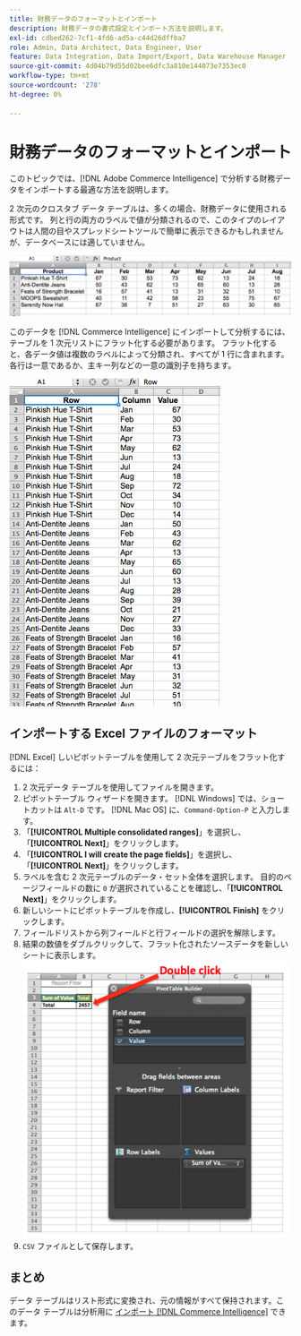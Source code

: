 ```yaml
---
title: 財務データのフォーマットとインポート
description: 財務データの書式設定とインポート方法を説明します。
exl-id: cdbed262-7cf1-4fd6-ad5a-c44d26dffba7
role: Admin, Data Architect, Data Engineer, User
feature: Data Integration, Data Import/Export, Data Warehouse Manager
source-git-commit: 4d04b79d55d02bee6dfc3a810e144073e7353ec0
workflow-type: tm+mt
source-wordcount: '278'
ht-degree: 0%

---
```


# 財務データのフォーマットとインポート

このトピックでは、[!DNL Adobe Commerce Intelligence] で分析する財務データをインポートする最適な方法を説明します。

2 次元のクロスタブ データ テーブルは、多くの場合、財務データに使用される形式です。 列と行の両方のラベルで値が分類されるので、このタイプのレイアウトは人間の目やスプレッドシートツールで簡単に表示できるかもしれませんが、データベースには適していません。

![&#x200B; ピボットテーブル レイアウトでデータを表示するクロス集計形式 &#x200B;](../../mbi/assets/crosstab.png)

このデータを [!DNL Commerce Intelligence] にインポートして分析するには、テーブルを 1 次元リストにフラット化する必要があります。 フラット化すると、各データ値は複数のラベルによって分類され、すべてが 1 行に含まれます。各行は一意であるか、主キー列などの一意の識別子を持ちます。

![&#x200B; 列レイアウトでデータを表示する、フラット化された形式 &#x200B;](../../mbi/assets/flattened.png)

## インポートする Excel ファイルのフォーマット

[!DNL Excel] しいピボットテーブルを使用して 2 次元テーブルをフラット化するには：

1. 2 次元データ テーブルを使用してファイルを開きます。
1. ピボットテーブル ウィザードを開きます。 [!DNL Windows] では、ショートカットは `Alt-D` です。 [!DNL Mac OS] に、`Command-Option-P` と入力します。
1. 「**[!UICONTROL Multiple consolidated ranges]**」を選択し、「**[!UICONTROL Next]**」をクリックします。
1. 「**[!UICONTROL I will create the page fields]**」を選択し、「**[!UICONTROL Next]**」をクリックします。
1. ラベルを含む 2 次元テーブルのデータ・セット全体を選択します。 目的のページフィールドの数に `0` が選択されていることを確認し、「**[!UICONTROL Next]**」をクリックします。
1. 新しいシートにピボットテーブルを作成し、**[!UICONTROL Finish]** をクリックします。
1. フィールドリストから列フィールドと行フィールドの選択を解除します。
1. 結果の数値をダブルクリックして、フラット化されたソースデータを新しいシートに表示します。
   ![&#x200B; ダブルクリックして展開できる Excel ピボットテーブル フィールド リスト &#x200B;](../../mbi/assets/pivot-table-double-click.png)
1. `CSV` ファイルとして保存します。

## まとめ

データ テーブルはリスト形式に変換され、元の情報がすべて保持されます。このデータ テーブルは分析用に [&#x200B; インポート  [!DNL Commerce Intelligence]](../data-analyst/importing-data/connecting-data/using-file-uploader.md) できます。
